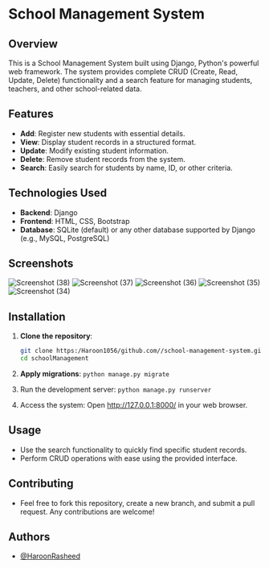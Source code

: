 # School Management System

## Overview

This is a School Management System built using Django, Python's powerful web framework. The system provides complete CRUD (Create, Read, Update, Delete) functionality and a search feature for managing students, teachers, and other school-related data.

## Features

  - **Add**: Register new students with essential details.
  - **View**: Display student records in a structured format.
  - **Update**: Modify existing student information.
  - **Delete**: Remove student records from the system.
  - **Search**: Easily search for students by name, ID, or other criteria.

## Technologies Used

- **Backend**: Django
- **Frontend**: HTML, CSS, Bootstrap
- **Database**: SQLite (default) or any other database supported by Django (e.g., MySQL, PostgreSQL)


## Screenshots

![Screenshot (38)](https://github.com/user-attachments/assets/c020ba3b-0eaf-4390-8894-15ada0eca579)
![Screenshot (37)](https://github.com/user-attachments/assets/cf918bca-18cb-49a9-968a-1b9ba0359a45)
![Screenshot (36)](https://github.com/user-attachments/assets/1fcbc51b-66d9-4b72-b902-1b7a13b9009c)
![Screenshot (35)](https://github.com/user-attachments/assets/ac2776f7-a6b2-4db9-ab11-e5e502dccdd7)
![Screenshot (34)](https://github.com/user-attachments/assets/4aab69b7-abb2-46d2-b6c9-056609bd3f29)


## Installation

1. **Clone the repository**:
   ```bash
   git clone https:/Haroon1056/github.com//school-management-system.git
   cd schoolManagement
   
2. **Apply migrations**:
   ```python manage.py migrate```

4. Run the development server:
  ```python manage.py runserver```
  
5. Access the system: Open http://127.0.0.1:8000/ in your web browser.

## Usage
- Use the search functionality to quickly find specific student records.
- Perform CRUD operations with ease using the provided interface.

## Contributing
- Feel free to fork this repository, create a new branch, and submit a pull request. Any contributions are welcome!

## Authors

- [@HaroonRasheed](https://github.com/Haroon1056)

